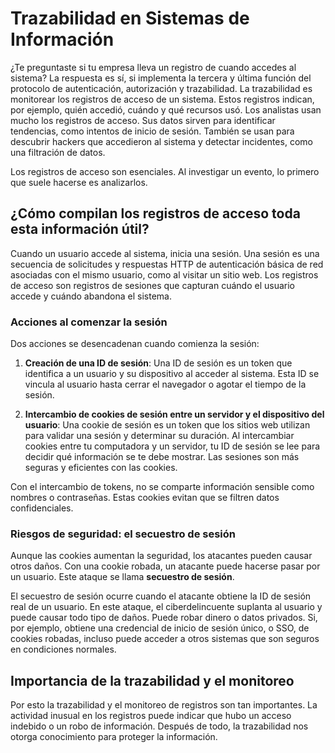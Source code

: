 # Trazabilidad en Sistemas de Información

¿Te preguntaste si tu empresa lleva un registro de cuando accedes al sistema? La respuesta es sí, si implementa la tercera y última función del protocolo de autenticación, autorización y trazabilidad. La trazabilidad es monitorear los registros de acceso de un sistema. Estos registros indican, por ejemplo, quién accedió, cuándo y qué recursos usó. Los analistas usan mucho los registros de acceso. Sus datos sirven para identificar tendencias, como intentos de inicio de sesión. También se usan para descubrir hackers que accedieron al sistema y detectar incidentes, como una filtración de datos.

Los registros de acceso son esenciales. Al investigar un evento, lo primero que suele hacerse es analizarlos. 

## ¿Cómo compilan los registros de acceso toda esta información útil?

Cuando un usuario accede al sistema, inicia una sesión. Una sesión es una secuencia de solicitudes y respuestas HTTP de autenticación básica de red asociadas con el mismo usuario, como al visitar un sitio web. Los registros de acceso son registros de sesiones que capturan cuándo el usuario accede y cuándo abandona el sistema. 

### Acciones al comenzar la sesión

Dos acciones se desencadenan cuando comienza la sesión:

1. **Creación de una ID de sesión**: Una ID de sesión es un token que identifica a un usuario y su dispositivo al acceder al sistema. Esta ID se vincula al usuario hasta cerrar el navegador o agotar el tiempo de la sesión.

2. **Intercambio de cookies de sesión entre un servidor y el dispositivo del usuario**: Una cookie de sesión es un token que los sitios web utilizan para validar una sesión y determinar su duración. Al intercambiar cookies entre tu computadora y un servidor, tu ID de sesión se lee para decidir qué información se te debe mostrar. Las sesiones son más seguras y eficientes con las cookies.

Con el intercambio de tokens, no se comparte información sensible como nombres o contraseñas. Estas cookies evitan que se filtren datos confidenciales. 

### Riesgos de seguridad: el secuestro de sesión

Aunque las cookies aumentan la seguridad, los atacantes pueden causar otros daños. Con una cookie robada, un atacante puede hacerse pasar por un usuario. Este ataque se llama **secuestro de sesión**.

El secuestro de sesión ocurre cuando el atacante obtiene la ID de sesión real de un usuario. En este ataque, el ciberdelincuente suplanta al usuario y puede causar todo tipo de daños. Puede robar dinero o datos privados. Si, por ejemplo, obtiene una credencial de inicio de sesión único, o SSO, de cookies robadas, incluso puede acceder a otros sistemas que son seguros en condiciones normales.

## Importancia de la trazabilidad y el monitoreo

Por esto la trazabilidad y el monitoreo de registros son tan importantes. La actividad inusual en los registros puede indicar que hubo un acceso indebido o un robo de información. Después de todo, la trazabilidad nos otorga conocimiento para proteger la información.
